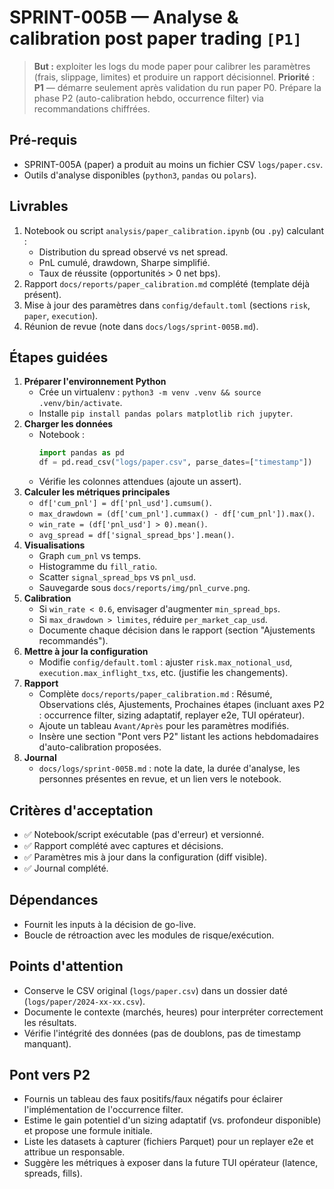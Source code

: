 # SPRINT-005B — Analyse & calibration post paper trading `[P1]`

> **But :** exploiter les logs du mode paper pour calibrer les paramètres (frais, slippage, limites) et produire un rapport décisionnel.
> **Priorité** : **P1** — démarre seulement après validation du run paper P0. Prépare la phase P2 (auto-calibration hebdo, occurrence filter) via recommandations chiffrées.

## Pré-requis
- SPRINT-005A (paper) a produit au moins un fichier CSV `logs/paper.csv`.
- Outils d'analyse disponibles (`python3`, `pandas` ou `polars`).

## Livrables
1. Notebook ou script `analysis/paper_calibration.ipynb` (ou `.py`) calculant :
   - Distribution du spread observé vs net spread.
   - PnL cumulé, drawdown, Sharpe simplifié.
   - Taux de réussite (opportunités > 0 net bps).
2. Rapport `docs/reports/paper_calibration.md` complété (template déjà présent).
3. Mise à jour des paramètres dans `config/default.toml` (sections `risk`, `paper`, `execution`).
4. Réunion de revue (note dans `docs/logs/sprint-005B.md`).

## Étapes guidées
1. **Préparer l'environnement Python**
   - Crée un virtualenv : `python3 -m venv .venv && source .venv/bin/activate`.
   - Installe `pip install pandas polars matplotlib rich jupyter`.
2. **Charger les données**
   - Notebook :
     ```python
     import pandas as pd
     df = pd.read_csv("logs/paper.csv", parse_dates=["timestamp"])
     ```
   - Vérifie les colonnes attendues (ajoute un assert).
3. **Calculer les métriques principales**
   - `df['cum_pnl'] = df['pnl_usd'].cumsum()`.
   - `max_drawdown = (df['cum_pnl'].cummax() - df['cum_pnl']).max()`.
   - `win_rate = (df['pnl_usd'] > 0).mean()`.
   - `avg_spread = df['signal_spread_bps'].mean()`.
4. **Visualisations**
   - Graph `cum_pnl` vs temps.
   - Histogramme du `fill_ratio`.
   - Scatter `signal_spread_bps` vs `pnl_usd`.
   - Sauvegarde sous `docs/reports/img/pnl_curve.png`.
5. **Calibration**
   - Si `win_rate < 0.6`, envisager d'augmenter `min_spread_bps`.
   - Si `max_drawdown > limites`, réduire `per_market_cap_usd`.
   - Documente chaque décision dans le rapport (section "Ajustements recommandés").
6. **Mettre à jour la configuration**
   - Modifie `config/default.toml` : ajuster `risk.max_notional_usd`, `execution.max_inflight_txs`, etc. (justifie les changements).
7. **Rapport**
   - Complète `docs/reports/paper_calibration.md` : Résumé, Observations clés, Ajustements, Prochaines étapes (incluant axes P2 : occurrence filter, sizing adaptatif, replayer e2e, TUI opérateur).
   - Ajoute un tableau `Avant/Après` pour les paramètres modifiés.
   - Insère une section "Pont vers P2" listant les actions hebdomadaires d'auto-calibration proposées.
8. **Journal**
   - `docs/logs/sprint-005B.md` : note la date, la durée d'analyse, les personnes présentes en revue, et un lien vers le notebook.

## Critères d'acceptation
- ✅ Notebook/script exécutable (pas d'erreur) et versionné.
- ✅ Rapport complété avec captures et décisions.
- ✅ Paramètres mis à jour dans la configuration (diff visible).
- ✅ Journal complété.

## Dépendances
- Fournit les inputs à la décision de go-live.
- Boucle de rétroaction avec les modules de risque/exécution.

## Points d'attention
- Conserve le CSV original (`logs/paper.csv`) dans un dossier daté (`logs/paper/2024-xx-xx.csv`).
- Documente le contexte (marchés, heures) pour interpréter correctement les résultats.
- Vérifie l'intégrité des données (pas de doublons, pas de timestamp manquant).

## Pont vers P2
- Fournis un tableau des faux positifs/faux négatifs pour éclairer l'implémentation de l'occurrence filter.
- Estime le gain potentiel d'un sizing adaptatif (vs. profondeur disponible) et propose une formule initiale.
- Liste les datasets à capturer (fichiers Parquet) pour un replayer e2e et attribue un responsable.
- Suggère les métriques à exposer dans la future TUI opérateur (latence, spreads, fills).
